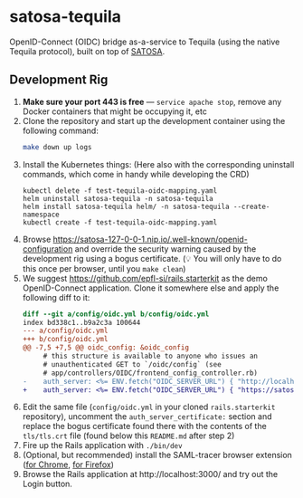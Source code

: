 # satosa-tequila

OpenID-Connect (OIDC) bridge as-a-service to Tequila (using the native Tequila protocol), built on top of [SATOSA](https://github.com/IdentityPython/SATOSA/).

## Development Rig

1. **Make sure your port 443 is free** — `service apache stop`, remove any Docker containers that might be occupying it, etc
2. Clone the repository and start up the development container using the following command:
   ```bash
   make down up logs
   ```
3. Install the Kubernetes things: (Here also with the corresponding uninstall commands, which come in handy while developing the CRD)
   ```
   kubectl delete -f test-tequila-oidc-mapping.yaml
   helm uninstall satosa-tequila -n satosa-tequila
   helm install satosa-tequila helm/ -n satosa-tequila --create-namespace
   kubectl create -f test-tequila-oidc-mapping.yaml
   ```
4. Browse https://satosa-127-0-0-1.nip.io/.well-known/openid-configuration and override the security warning caused by the development rig using a bogus certificate. (💡 You will only have to do this once per browser, until you `make clean`)
5. We suggest https://github.com/epfl-si/rails.starterkit as the demo OpenID-Connect application. Clone it somewhere else and apply the following diff to it:
   ```diff
   diff --git a/config/oidc.yml b/config/oidc.yml
   index bd338c1..b9a2c3a 100644
   --- a/config/oidc.yml
   +++ b/config/oidc.yml
   @@ -7,5 +7,5 @@ oidc_config: &oidc_config
        # this structure is available to anyone who issues an
        # unauthenticated GET to `/oidc/config` (see
        # app/controllers/OIDC/frontend_config_controller.rb)
   -    auth_server: <%= ENV.fetch("OIDC_SERVER_URL") { "http://localhost:8080/realms/rails/" } %>
   +    auth_server: <%= ENV.fetch("OIDC_SERVER_URL") { "https://satosa-127-0-0-1.nip.io/" } %>
   ```
6. Edit the same file (`config/oidc.yml` in your cloned `rails.starterkit` repository), uncomment the `auth_server_certificate:` section and replace the bogus certificate found there with the contents of the `tls/tls.crt` file (found below this `README.md` after step 2)
7. Fire up the Rails application with `./bin/dev`
8. (Optional, but recommended) install the SAML-tracer browser extension ([for Chrome](https://chrome.google.com/webstore/detail/saml-tracer/mpdajninpobndbfcldcmbpnnbhibjmch), [for Firefox](https://addons.mozilla.org/fr/firefox/addon/saml-tracer/))
9. Browse the Rails application at http://localhost:3000/ and try out the Login button.
